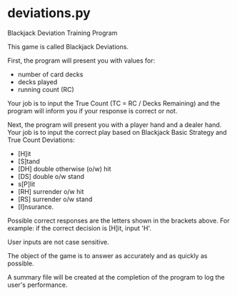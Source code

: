 # deviations.py
Blackjack Deviation Training Program

This game is called Blackjack Deviations.  

First, the program will present you with values for:
- number of card decks
- decks played
- running count (RC)  

Your job is to input the True Count (TC = RC / Decks Remaining) and the program will inform you if your response is correct or not. 

Next, the program will present you with a player hand and a dealer hand.  
Your job is to input the correct play based on Blackjack Basic Strategy and True Count Deviations: 
- [H]it
- [S]tand
- [DH] double otherwise (o/w) hit
- [DS] double o/w stand
- s[P]lit
- [RH] surrender o/w hit
- [RS] surrender o/w stand
- [I]nsurance. 

Possible correct responses are the letters shown in the brackets above.
For example: if the correct decision is [H]it, input 'H'. 

User inputs are not case sensitive.

The object of the game is to answer as accurately and as quickly as possible.

A summary file will be created at the completion of the program to log the user's performance.
